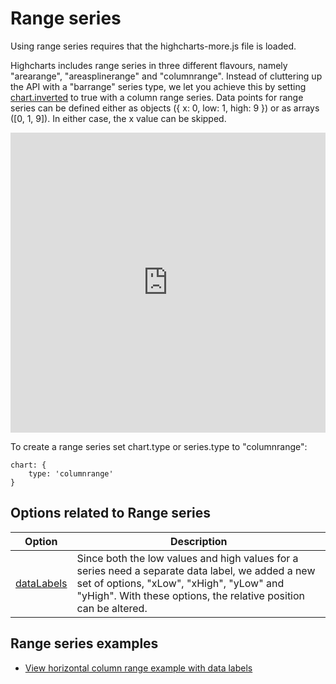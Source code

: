 # Range series

Using range series requires that the highcharts-more.js file is loaded.

Highcharts includes range series in three different flavours, namely "arearange", "areasplinerange" and "columnrange". Instead of cluttering up the API with a "barrange" series type, we let you achieve this by setting [chart.inverted](https://api.highcharts.com/highcharts/chart.inverted) to true with a column range series. Data points for range series can be defined either as objects ({ x: 0, low: 1, high: 9 }) or as arrays ([0, 1, 9]). In either case, the x value can be skipped.

<iframe style="width: 100%; height: 480px; border: none;" src="https://www.highcharts.com/samples/embed/highcharts/demo/arearange" allow="fullscreen"></iframe>

To create a range series set chart.type or series.type to "columnrange":

    chart: {
        type: 'columnrange'
    }

## Options related to Range series

| Option                                                                               | Description                                                                                                                                                                                                      |
| ------------------------------------------------------------------------------------ | ---------------------------------------------------------------------------------------------------------------------------------------------------------------------------------------------------------------- |
| [dataLabels](https://api.highcharts.com/highcharts/plotOptions.arearange.dataLabels) | Since both the low values and high values for a series need a separate data label, we added a new set of options, "xLow", "xHigh", "yLow" and "yHigh". With these options, the relative position can be altered. |

## Range series examples

-   [View horizontal column range example with data labels](https://www.highcharts.com/demo/columnrange)
